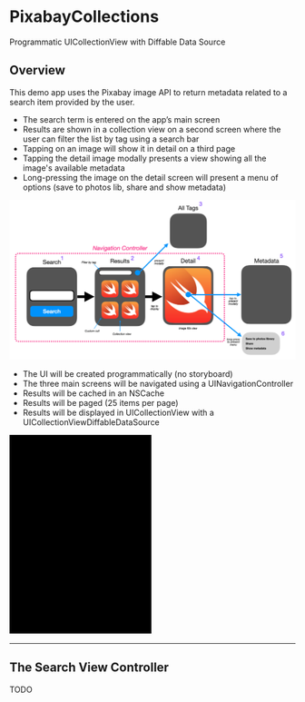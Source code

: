 # PixabayCollections

Programmatic UICollectionView with Diffable Data Source

## Overview

This demo app uses the Pixabay image API to return metadata related to a search item provided by the user.

* The search term is entered on the app’s main screen
* Results are shown in a collection view on a second screen where the user can filter the list by tag using a search bar
* Tapping on an image will show it in detail on a third page
* Tapping the detail image modally presents a view showing all the image's available metadata
* Long-pressing the image on the detail screen will present a menu of options (save to photos lib, share and show metadata)

![](./readme-assets/img1.jpg)

* The UI will be created programmatically (no storyboard)
* The three main screens will be navigated using a UINavigationController
* Results will be cached in an NSCache
* Results will be paged (25 items per page)
* Results will be displayed in UICollectionView with a UICollectionViewDiffableDataSource

![](./readme-assets/pixabay-collections.gif)
___

## The Search View Controller

TODO
